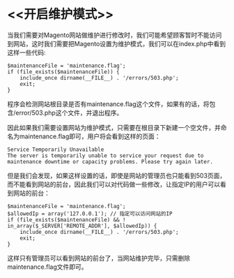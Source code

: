 # <<开启维护模式>>

当我们需要对Magento网站做维护进行修改时，我们可能希望顾客暂时不能访问到网站，这时我们需要把Magento设置为维护模式，我们可以在index.php中看到这样一些代码:
```
$maintenanceFile = 'maintenance.flag';
if (file_exists($maintenanceFile)) {
    include_once dirname(__FILE__) . '/errors/503.php';
    exit;
}
```

程序会检测网站根目录是否有maintenance.flag这个文件，如果有的话，将包含/error/503.php这个文件，并退出程序。

因此如果我们需要设置网站为维护模式，只需要在根目录下新建一个空文件，并命名为maintenance.flag即可，用户将会看到这样的页面：

```
Service Temporarily Unavailable
The server is temporarily unable to service your request due to maintenance downtime or capacity problems. Please try again later.
```

但是我们会发现，如果这样设置的话，即使是网站的管理员也只能看到503页面，而不能看到网站的前台，因此我们可以对代码做一些修改，让指定IP的用户可以看到网站的前台：

```
$maintenanceFile = 'maintenance.flag';
$allowedIp = array('127.0.0.1'); // 指定可以访问网站的IP
if (file_exists($maintenanceFile) && ! in_array($_SERVER['REMOTE_ADDR'], $allowedIp)) {
    include_once dirname(__FILE__) . '/errors/503.php';
    exit;
}
```

这样只有管理员可以看到网站的前台了，当网站维护完毕，只需删除maintenance.flag文件即可。